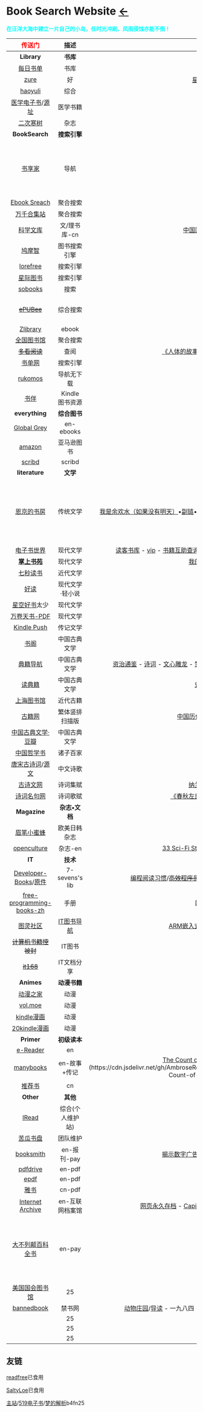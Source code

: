 <style type="text/css">
#content {margin-left: 10%;}
#content table {width:1300px;}
</style>
# Book Search Website [←](index.md)

<b><font color="#00ffff" face="楷体">在汪洋大海中建立一片自己的小岛，任时光冲刷、风雨侵蚀亦能不倒！</font></b>

| <font color="#ff0000">传送门</font> | 描述 | 摘本 | 摘录 | 摘引 |
|:---:|:---:|:---:|:---:|:---:|
| __Library__ | __书库__ | X | X | X |
| [每日书单](https://pan.shudan.vip/) | 书库 | X | X | X |
| [zure](https://zure.fun/) | 好 | [星辰的繼承者](https://zure.fun/book/fc466fba-b68d-11e8-8364-560001a72e1e/) | X | X |
| [haoyuli](http://book.haoyuli.cn/Z.1.%E7%9B%AE%E5%BD%95%E7%B4%A2%E5%BC%95/%E5%85%A8%E9%83%A8.html) | 综合 | [佚名](https://http561856124.wordpress.com/) | X | X |
| [医学电子书](https://yixueshu.gitee.io/)/[源址](https://github.com/scienceasdf/medical-books/releases) | 医学书籍 | X | X | X |
| [二次寒树](https://echs.herokuapp.com/) | 杂志 | X | X | X |
| __BookSearch__ | __搜索引擎__ | X | X | X |
| [书享家](http://shuxiangjia.cn/) | 导航 | X | 看来我在做的事情已经有人做的更好了啊 | X |
| [Ebook Sreach](https://ebook.blinkol.com/#/) | 聚合搜索 | [小白盘](https://www.xiaobaipan.com/) | X | X |
| [万千合集站](http://www.hejizhan.com/bbs/) | 聚合搜索 | X | X | X |
| [科学文库](https://book.sciencereading.cn/shop/main/Login/shopFrame.do) | 文/理书库-cn | [中国国家数字图书馆](http://www.nlc.cn/) | X | X |
| [鸠摩智](https://www.jiumodiary.com/) | 图书搜索引擎 | X | X | X |
| [lorefree](https://ebook2.lorefree.com/) | 搜索引擎 | [Learn in](https://ebook2.lorefree.com/site/index?s=Lean%20in) | X | X |
| [星际图书](http://test.xxce.top:7743/) | 搜索引擎 | X | X | [关于](http://test.xxce.top:7743/about) |
| [sobooks](https://sobooks.cc/) | 搜索 | X | X | X |
| ~~[ePUBee](http://cn.epubee.com/books/?action=addbooks)~~ | 综合搜索 |  | X | [在线格式转换](https://www.aconvert.com/cn/ebook/epub-to-mobi/) - [转换二](http://cn.epubee.com/) |
| [Zlibrary](https://b-ok.global/) | ebook | X | X | X |
| [全国图书馆](http://www.ucdrs.superlib.net/) | 聚合搜索 | X | X | X |
| ~~[多看阅读](http://www.duokan.com/)~~ | 查阅 | [《人体的故事：进化、健康与疾病》](https://www.soepub.com/496252) | X | X |
| [书单网](https://www.shudan.vip/) | 搜索引擎 | X | X | X |
| [rukomos](http://cn-library.rukomos.ru/) | 导航无下载 | [Category](http://cn-library.rukomos.ru/list_categories.html) | X | X |
| [书伴](https://bookfere.com/ebook) | Kindle 图书资源 | X | X | X |
| __everything__ | __综合图书__ | X | X | X |
| [Global Grey](https://www.globalgreyebooks.com/index.html) | en-ebooks | X | X | X |
| [amazon](https://www.amazon.com/b?node=283155) | 亚马逊图书 | X | X | X |
| [scribd](https://www.scribd.com/) | scribd | X | X | X |
| __literature__ | __文学__ | X | X | X |
| [恩京的书房](https://www.enjing.com/) | 传统文学 | [我是余欢水（如果没有明天）](https://www.kunnu.com/yuhuanshui/)•[副链](https://www.51shucheng.net/shehui/ruguomeiyoumingtian)•[书评](https://www.enjing.com/wenxue/32589.htm) - [云边有个小卖部](https://cdn.jsdelivr.net/gh/AmbroseRen/Picture@master/book/Literature/Poem/%E4%BA%91%E8%BE%B9%E6%9C%89%E4%B8%AA%E5%B0%8F%E5%8D%96%E9%83%A8%20-%20%E5%BC%A0%E5%98%89%E4%BD%B3.pdf)•[书评](https://www.enjing.com/wenxue/31436.htm) - [至暗时刻•书评](https://www.enjing.com/wenxue/32393.htm) | [小书屋站长被抓](https://www.douban.com/group/topic/180075768/)2019.9及其[后续](https://www.zhihu.com/question/401236809)影响 | 此站于2021.2初已删库跑路•[评论](https://www.enjing.com/renwensheke/32613.htm)/[开放 动态 透明 便民](https://wenshu.court.gov.cn/)容我呵呵 |
| [电子书世界](https://www.dzssj.com/) | 现代文学 | [读客书库](https://www.dukeshuku.com/) - [vip](https://www.dzssj.com/vip/) - [书籍互助查询](https://www.readersteam.com/) - [文学版块](https://www.dzssj.com/list.php?mod=forumdisplay&fid=39&typeid=1&filter=typeid&typeid=1&page=2) - [罗素文集简介](https://www.dzssj.com/book/353476/) - [上传入口](https://www.dzssj.com/forum.php?mod=post&action=newthread&fid=41) | X | X |
| __[掌上书苑](https://www.soepub.com/)__ | 现代文学 | [我的分享](https://www.soepub.com/myspace/3) - [消息](https://www.soepub.com/discuzx33/home.php?mod=space&do=pm) | X | X |
| [七秒读书](https://www.7sbook.com/) | 近代文学 | [阅读](https://www.7sbook.com/index/disk/index.html) | X | X |
| [好读](http://www.haodoo.net/) | 现代文学·轻小说 | X | X | X |
| [星空好书](http://www.goodepub.com/)太少 | 现代文学 | X | X | X |
| [万卷天书-PDF](https://jrjpc.com/) | 现代文学 | X | X | X |
| [Kindle Push](https://book.einverne.info/) | 传记文学 | X | X | X |
| [书阁](https://new.shuge.org/collections/) | 中国古典文学 | X | X | X |
| [典籍导航](https://www.2345daohang.com/) | 中国古典文学 | [资治通鉴](https://www.2345daohang.com/dianji/63279/) - [诗词](https://www.2345daohang.com/shici/list.htm) - [文心雕龙](https://www.2345daohang.com/dianji/63314/) - [梦溪笔谈](https://www.2345daohang.com/dianji/63285/) - [商君书](https://www.2345daohang.com/dianji/63313/) - [楚辞](https://www.2345daohang.com/shici/list_1_t_918.htm) - [乐府](https://www.2345daohang.com/shici/list_1_t_469.htm) - [金刚经](https://www.2345daohang.com/dianji/63334/) | X | X |
| [读典籍](https://web.dudianji.com/#/book-index) | 中国古典文学 | [史记](https://web.dudianji.com/#/book/shiji) - [论语](https://web.dudianji.com/#/book/lunyu) | X | X |
| [上海图书馆](http://wrd2016.library.sh.cn/) | 近代古籍 | X | X | X |
| [古籍网](http://www.bookinlife.net/) | 繁体竖排扫描版 | [中国历代人物图像数据库](http://diglweb.zjlib.cn:8081/zjtsg/mingren/index.htm) | X | X |
| [中国古典文学·豆瓣](https://tushu.docin.com/) | 中国古典文学 | X | X | X |
| [中国哲学书](https://ctext.org/zh) | 诸子百家 | X | X | X |
| [唐宋古诗词](https://shici.store/huajianji/)/[源文](https://github.com/chinese-poetry/chinese-poetry) | 中文诗歌 | X | X | X |
| [古诗文网](https://www.gushiwen.cn/) | 诗词集赋 | [纳兰性德](https://so.gushiwen.cn/shiwens/default.aspx?astr=%e7%ba%b3%e5%85%b0%e6%80%a7%e5%be%b7) - [李煜](https://so.gushiwen.cn/shiwens/default.aspx?astr=%e6%9d%8e%e7%85%9c) | X | X |
| [诗词名句网](https://www.shicimingju.com/) | 诗词歌赋 | [《春秋左氏传》](https://www.shicimingju.com/book/chunqiuzuozhuan.html)/[《春秋》](https://www.shicimingju.com/book/chunqiu.html) - []() - []() | X | X |
| __Magazine__ | __杂志•文档__ | X | X | X |
| [眉笔小蜜蜂](http://mbbee.com/) | 欧美日韩杂志 | X | X | X |
| [openculture](https://www.openculture.com/) | 杂志-en | [33 Sci-Fi Stories by Philip K. Dick](https://www.openculture.com/2013/03/download_14_great_sci-fi_stories_by_philip_k_dick_as_free_audio_books_and_free_ebooks.html) | X | X |
| __IT__ | __技术__ | X | X | X |
| [Developer-Books](https://www.developer1024.com/resource/69.html)/[原件](https://github.com/7-sevens/Developer-Books) | 7-sevens's lib | [编程阅读习惯](https://github.com/7-sevens/Developer-Books/tree/master/Other)/~~[高效程序员的45个习惯(即敏捷开发理论)](https://github.com/7-sevens/Developer-Books/blob/master/Other/%E9%AB%98%E6%95%88%E7%A8%8B%E5%BA%8F%E5%91%98%E7%9A%8445%E4%B8%AA%E4%B9%A0%E6%83%AF.pdf)过时~~ | X | X |
| [free-programming-books-zh](https://github.com/EbookFoundation/free-programming-books/blob/master/books/free-programming-books-zh.md) | 手册 | [Docker](https://github.com/EbookFoundation/free-programming-books/blob/master/books/free-programming-books-zh.md#user-content-%E6%93%8D%E4%BD%9C%E7%B3%BB%E7%BB%9F)/[Git](https://github.com/EbookFoundation/free-programming-books/blob/master/books/free-programming-books-zh.md#user-content-%E7%89%88%E6%9C%AC%E6%8E%A7%E5%88%B6) | X | X |
| [图灵社区](https://www.ituring.com.cn/book?tab=free) | [IT图书导航](https://github.com/sindresorhus/awesome) | [ARM嵌入式Linux系统开发详解](https://www.ituring.com.cn/book/1518) | X | X |
| ~~[计算机书籍控](http://bestcbooks.com/categories/java/)被封~~ | IT图书 | X | X | X |
| ~~[it168](http://wenku.it168.com/)~~ | IT文档分享 | X | X | X |
| __Animes__ | __动漫书籍__ | X | X | X |
| [动漫之家](http://manhua.dmzj.com/) | 动漫 | X | X | X |
| [vol.moe](http://vol.moe/) | 动漫 | X | X | X |
| [kindle漫画](http://www.kindlecomic.net/) | 动漫 | X | X | X |
| [20kindle漫画](https://manhua2020.com/) | 动漫 | X | X | X |
| __Primer__ | __初级读本__ | X | X | [凌风云文库](https://wenku.lingfengyun.com/) |
| [e-Reader](https://english-e-reader.net/level/pre-intermediate) | en | X | X | X |
| [manybooks](https://manybooks.net/) | en-故事+传记 | [The Count of Monte Cristo](https://manybooks.net/book/123156/read#epubcfi(/6/4[item452]!/4/34[pgepubid00001]/1:0))•[PDF](https://cdn.jsdelivr.net/gh/AmbroseRen/Picture@master/book/Literature/Novel/The-Count-of-Monte-Cristo.pdf) | X | X |
| [推荐书](https://www.tuijianshu.net/) | cn | [小学读本](https://www.tuijianshu.net/article-15509-1.html) | X | X |
| __Other__ | __其他__ | X | X | X |
| [IRead](http://www.iread.cf/) | 综合(个人维护站) | X | X | X |
| [苦瓜书盘](http://kgbook.com/) | 团队维护 | X | X | X |
| [booksmith](https://www.booksmith.com/) | en-报刊-pay | [揭示数字广告和互联网的不稳定基础](https://www.booksmith.com/book/9780374538651) | X | X |
| [pdfdrive](https://www.pdfdrive.com/) | en-pdf | X | X | X |
| [epdf](https://epdf.pub/en/) | en-pdf | X | X | X |
| [雅书](https://yabook.org/) | cn-pdf | X | X | X |
| [Internet Archive](https://archive.org/) | en-互联网档案馆 | [网页永久存档](https://archive.is/) - [Capital in the twenty-first century](https://archive.org/details/isbn_9780674430006/page/7/mode/2up) | X | X |
| [大不列颠百科全书](https://www.britannica.com/) | en-pay | X | X | [克劳德·香农（Claude Shannon）](https://www.britannica.com/biography/Claude-Shannon)的[交流模型•信息论之父](https://www.britannica.com/science/information-theory/Classical-information-theory#ref1140401) |
| [美国国会图书馆](https://www.loc.gov/) | 25 | X | X | [分类索引](https://www.loc.gov/aba/publications/FreeLCC/freelcc.html) |
| [bannedbook](https://www.bannedbook.org/bbook.php) | 禁书网 | [动物庄园](https://www.bannedbook.org/resources/file/4502)/[导读](https://zhuanlan.zhihu.com/p/134483734) - 一九八四 - 美丽新世界·赫胥黎 - 我们·扎米亚京 | X | X |
| []() | 25 | X | X | X |
| []() | 25 | X | X | X |
| []() | 25 | X | X | X |

## 友链

[readfree](http://einverne.github.io/post/2018/02/free-online-books.html)已食用

[SaltyLoe](https://tstrs.me/1475.html)已食用

[主站](https://www.519.best/)/[519电子书](http://download.519.best/)/[梦的解析](http://download.519.best/C:/519%E7%94%B5%E5%AD%90%E4%B9%A6/%E4%BA%BA%E6%96%87%E7%A4%BE%E7%A7%91/%E6%A2%A6%E7%9A%84%E8%A7%A3%E6%9E%90)b4fn25

[]()

[]()

[]()
